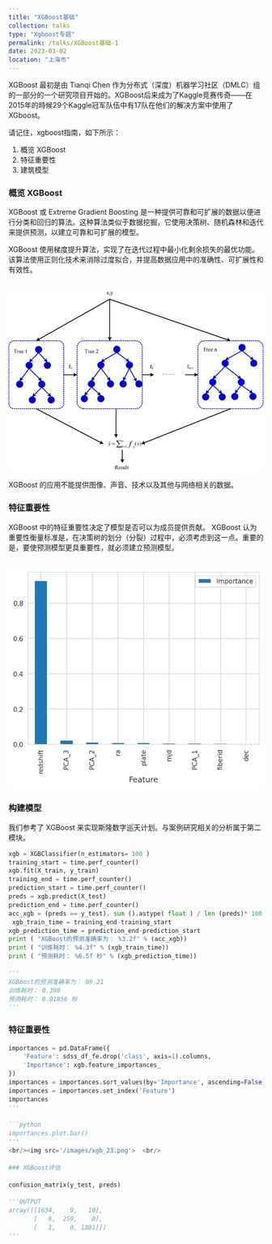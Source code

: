 ```yaml
---
title: "XGBoost基础"
collection: talks
type: "Xgboost专题"
permalink: /talks/XGBoost基础-1
date: 2023-03-02
location: "上海市"
---
```


XGBoost 最初是由 Tianqi Chen 作为分布式（深度）机器学习社区（DMLC）组的一部分的一个研究项目开始的。XGBoost后来成为了Kaggle竞赛传奇——在2015年的時候29个Kaggle冠军队伍中有17队在他们的解决方案中使用了XGboost。

请记住，xgboost指南，如下所示：

1. 概览 XGBoost
2. 特征重要性
3. 建筑模型

### 概览 XGBoost

XGBoost 或 Extreme Gradient Boosting 是一种提供可靠和可扩展的数据以便进行分类和回归的算法。这种算法类似于数据挖掘，它使用决策树、随机森林和迭代来提供预测，以建立可靠和可扩展的模型。

XGBoost 使用梯度提升算法，实现了在迭代过程中最小化剩余损失的最优功能。该算法使用正则化技术来消除过度拟合，并提高数据应用中的准确性、可扩展性和有效性。

<br/><img src='/images/xgb_21.png'>

XGBoost 的应用不能提供图像、声音、技术以及其他与网络相关的数据。

### 特征重要性

XGBoost 中的特征重要性决定了模型是否可以为成员提供贡献。 XGBoost 认为重要性衡量标准是，在决策树的划分（分裂）过程中，必须考虑到这一点。重要的是，要使预测模型更具重要性，就必须建立预测模型。

<br/><img src='/images/xgb_22.png'>

### 构建模型

我们参考了 XGBoost 来实现斯隆数字巡天计划。与案例研究相关的分析属于第二模块。

```python
xgb = XGBClassifier(n_estimators= 100 ) 
training_start = time.perf_counter() 
xgb.fit(X_train, y_train) 
training_end = time.perf_counter() 
prediction_start = time.perf_counter() 
preds = xgb.predict(X_test) 
prediction_end = time.perf_counter() 
acc_xgb = (preds == y_test). sum ().astype( float ) / len (preds)* 100
 xgb_train_time = training_end-training_start 
xgb_prediction_time = prediction_end-prediction_start 
print ( "XGBoost的预测准确率为： %3.2f" % (acc_xgb)) 
print ( "训练耗时： %4.3f" % (xgb_train_time)) 
print ( "预测耗时： %6.5f 秒" % (xgb_prediction_time)) 

'''
XGBoost的预测准确率为： 99.21
训练耗时： 0.390
预测耗时： 0.01856 秒
'''
```

### 特征重要性


```python
importances = pd.DataFrame({
    'Feature': sdss_df_fe.drop('class', axis=1).columns,
    'Importance': xgb.feature_importances_
})
importances = importances.sort_values(by='Importance', ascending=False)
importances = importances.set_index('Feature')
importances
'''

```python
importances.plot.bar()
'''
<br/><img src='/images/xgb_23.png'>  <br/>

### XGBoost评估

confusion_matrix(y_test, preds)

'''OUTPUT
array([[1634,    9,   10],
       [   6,  259,    0],
       [   1,    0, 1381]])
'''
